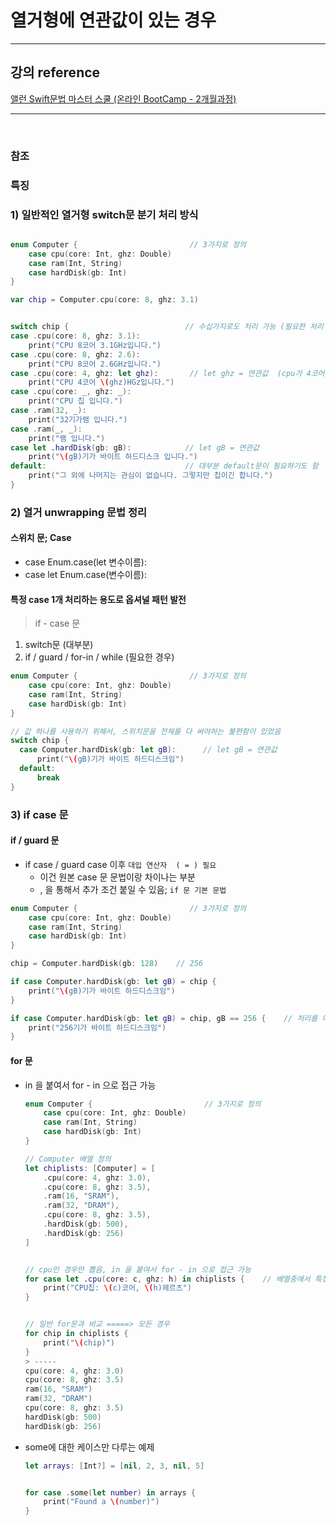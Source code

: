 # 열거형에 연관값이 있는 경우

---

## 강의 reference

[앨런 Swift문법 마스터 스쿨 (온라인 BootCamp - 2개월과정)](https://www.inflearn.com/course/스위프트-문법-마스터-스쿨/dashboard)

---

<br>

### 참조

### 특징

### 1) 일반적인 열거형 switch문 분기 처리 방식

```swift

enum Computer {                         // 3가지로 정의
    case cpu(core: Int, ghz: Double)
    case ram(Int, String)
    case hardDisk(gb: Int)
}

var chip = Computer.cpu(core: 8, ghz: 3.1)


switch chip {                          // 수십가지로도 처리 가능 (필요한 처리 확장 가능)
case .cpu(core: 8, ghz: 3.1):
    print("CPU 8코어 3.1GHz입니다.")
case .cpu(core: 8, ghz: 2.6):
    print("CPU 8코어 2.6GHz입니다.")
case .cpu(core: 4, ghz: let ghz):       // let ghz = 연관값  (cpu가 4코어인 경우, ghz에 저장된 연관값을 꺼내서 바인딩)
    print("CPU 4코어 \(ghz)HGz입니다.")
case .cpu(core: _, ghz: _):
    print("CPU 칩 입니다.")
case .ram(32, _):
    print("32기가램 입니다.")
case .ram(_, _):
    print("램 입니다.")
case let .hardDisk(gb: gB):            // let gB = 연관값
    print("\(gB)기가 바이트 하드디스크 입니다.")
default:                               // 대부분 default문이 필요하기도 함
    print("그 외에 나머지는 관심이 없습니다. 그렇지만 칩이긴 합니다.")
}

```

### 2) 열거 unwrapping 문법 정리

#### 스위치 문; Case

- case Enum.case(let 변수이름):
- case let Enum.case(변수이름):

#### 특정 case 1개 처리하는 용도로 옵셔널 패턴 발전

> if - case 문

1. switch문 (대부분)
2. if / guard / for-in / while (필요한 경우)

```swift
enum Computer {                         // 3가지로 정의
    case cpu(core: Int, ghz: Double)
    case ram(Int, String)
    case hardDisk(gb: Int)
}

// 값 하나를 사용하기 위해서, 스위치문을 전체를 다 써야하는 불편함이 있었음
switch chip {
  case Computer.hardDisk(gb: let gB):      // let gB = 연관값
      print("\(gB)기가 바이트 하드디스크임")
  default:
      break
}
```

### 3) if case 문

#### if / guard 문

- if case / guard case 이후 `대입 연산자  ( = ) 필요`
  - 이건 원본 case 문 문법이랑 차이나는 부분
  - , 을 통해서 추가 조건 붙일 수 있음; `if 문 기본 문법`

```swift
enum Computer {                         // 3가지로 정의
    case cpu(core: Int, ghz: Double)
    case ram(Int, String)
    case hardDisk(gb: Int)
}

chip = Computer.hardDisk(gb: 128)    // 256

if case Computer.hardDisk(gb: let gB) = chip {
    print("\(gB)기가 바이트 하드디스크임")
}

if case Computer.hardDisk(gb: let gB) = chip, gB == 256 {    // 처리를 다양하게 활용 가능
    print("256기가 바이트 하드디스크임")
}
```

#### for 문

- in 을 붙여서 for - in 으로 접근 가능

  ```swift
  enum Computer {                         // 3가지로 정의
      case cpu(core: Int, ghz: Double)
      case ram(Int, String)
      case hardDisk(gb: Int)
  }

  // Computer 배열 정의
  let chiplists: [Computer] = [
      .cpu(core: 4, ghz: 3.0),
      .cpu(core: 8, ghz: 3.5),
      .ram(16, "SRAM"),
      .ram(32, "DRAM"),
      .cpu(core: 8, ghz: 3.5),
      .hardDisk(gb: 500),
      .hardDisk(gb: 256)
  ]


  // cpu인 경우만 뽑음, in 을 붙여서 for - in 으로 접근 가능
  for case let .cpu(core: c, ghz: h) in chiplists {    // 배열중에서 특정 케이스만 뽑아서 활용 가능 ⭐️
      print("CPU칩: \(c)코어, \(h)헤르츠")
  }


  // 일반 for문과 비교 =====> 모든 경우
  for chip in chiplists {
      print("\(chip)")
  }
  > -----
  cpu(core: 4, ghz: 3.0)
  cpu(core: 8, ghz: 3.5)
  ram(16, "SRAM")
  ram(32, "DRAM")
  cpu(core: 8, ghz: 3.5)
  hardDisk(gb: 500)
  hardDisk(gb: 256)
  ```

- some에 대한 케이스만 다루는 예제

  ```swift
  let arrays: [Int?] = [nil, 2, 3, nil, 5]


  for case .some(let number) in arrays {
      print("Found a \(number)")
  }
  ```
